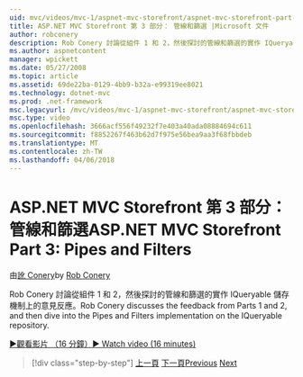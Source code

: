 ```yaml
---
uid: mvc/videos/mvc-1/aspnet-mvc-storefront/aspnet-mvc-storefront-part-3-pipes-and-filters
title: ASP.NET MVC Storefront 第 3 部分： 管線和篩選 |Microsoft 文件
author: robconery
description: Rob Conery 討論從組件 1 和 2，然後探討的管線和篩選的實作 IQueryable 儲存機制上的意見反應。
ms.author: aspnetcontent
manager: wpickett
ms.date: 05/27/2008
ms.topic: article
ms.assetid: 69de22ba-0129-4bb9-b32a-e99319ee8021
ms.technology: dotnet-mvc
ms.prod: .net-framework
msc.legacyurl: /mvc/videos/mvc-1/aspnet-mvc-storefront/aspnet-mvc-storefront-part-3-pipes-and-filters
msc.type: video
ms.openlocfilehash: 3666acf556f49232f7e403a40ada08884694c611
ms.sourcegitcommit: f8852267f463b62d7f975e56bea9aa3f68fbbdeb
ms.translationtype: MT
ms.contentlocale: zh-TW
ms.lasthandoff: 04/06/2018
---
```

<a name="aspnet-mvc-storefront-part-3-pipes-and-filters"></a><span data-ttu-id="685a6-103">ASP.NET MVC Storefront 第 3 部分： 管線和篩選</span><span class="sxs-lookup"><span data-stu-id="685a6-103">ASP.NET MVC Storefront Part 3: Pipes and Filters</span></span>
====================
<span data-ttu-id="685a6-104">由[訛 Conery](https://github.com/robconery)</span><span class="sxs-lookup"><span data-stu-id="685a6-104">by [Rob Conery](https://github.com/robconery)</span></span>

<span data-ttu-id="685a6-105">Rob Conery 討論從組件 1 和 2，然後探討的管線和篩選的實作 IQueryable 儲存機制上的意見反應。</span><span class="sxs-lookup"><span data-stu-id="685a6-105">Rob Conery discusses the feedback from Parts 1 and 2, and then dive into the Pipes and Filters implementation on the IQueryable repository.</span></span>

[<span data-ttu-id="685a6-106">&#9654;觀看影片 （16 分鐘）</span><span class="sxs-lookup"><span data-stu-id="685a6-106">&#9654; Watch video (16 minutes)</span></span>](https://channel9.msdn.com/Blogs/ASP-NET-Site-Videos/aspnet-mvc-storefront-part-3-pipes-and-filters)

> [!div class="step-by-step"]
> <span data-ttu-id="685a6-107">[上一頁](aspnet-mvc-storefront-part-2-the-repository-pattern.md)
> [下一頁](aspnet-mvc-storefront-part-4-linq-to-sql-spike.md)</span><span class="sxs-lookup"><span data-stu-id="685a6-107">[Previous](aspnet-mvc-storefront-part-2-the-repository-pattern.md)
[Next](aspnet-mvc-storefront-part-4-linq-to-sql-spike.md)</span></span>
